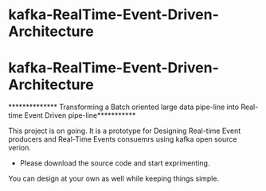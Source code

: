 # kafka-RealTime-Event-Driven-Architecture
# kafka-RealTime-Event-Driven-Architecture

************** Transforming a Batch oriented large data pipe-line into Real-time Event Driven pipe-line***********


This project is on going. It is a prototype for Designing Real-time Event producers and Real-Time Events consuemrs using kafka open source verion. 
 - Please download the source code and start exprimenting. 

You can design at your own as well while keeping things simple. 

